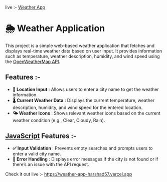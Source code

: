 live :- [Weather App](https://weather-app-harshad57.vercel.app)
# 🌦️ Weather Application

This project is a simple web-based weather application that fetches and displays real-time weather data based on user input. It provides information such as temperature, weather description, humidity, and wind speed using the [OpenWeatherMap API](https://openweathermap.org/).

## Features :-

- **📍 Location Input** : Allows users to enter a city name to get the weather information.
- **🌡️ Current Weather Data** : Displays the current temperature, weather description, humidity, and wind speed for the entered location.
- **🌤️ Weather Icons** : Shows relevant weather icons based on the current weather condition (e.g., Clear, Cloudy, Rain).

## [JavaScript](src/script.js) Features :-

- **✅ Input Validation** : Prevents empty searches and prompts users to enter a valid city name.
- **🚨 Error Handling** : Displays error messages if the city is not found or if there’s an issue with the API request.
  
Check it out live :- https://weather-app-harshad57.vercel.app
